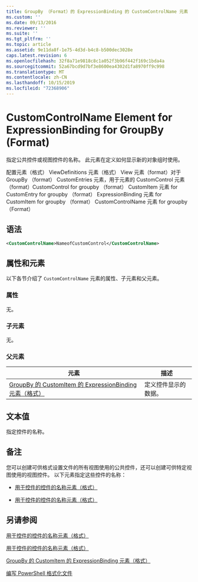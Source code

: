 ```yaml
---
title: GroupBy （Format）的 ExpressionBinding 的 CustomControlName 元素 |Microsoft Docs
ms.custom: ''
ms.date: 09/13/2016
ms.reviewer: ''
ms.suite: ''
ms.tgt_pltfrm: ''
ms.topic: article
ms.assetid: 9e11da8f-1e75-4d3d-b4c8-b500dec3028e
caps.latest.revision: 6
ms.openlocfilehash: 32f8a71e9818c8c1a052f3b96f442f169c1bda4a
ms.sourcegitcommit: 52a67bcd9d7bf3e8600ea4302d1fa8970ff9c998
ms.translationtype: MT
ms.contentlocale: zh-CN
ms.lasthandoff: 10/15/2019
ms.locfileid: "72368906"
---
```

# <a name="customcontrolname-element-for-expressionbinding-for-groupby-format"></a>CustomControlName Element for ExpressionBinding for GroupBy (Format)

指定公共控件或视图控件的名称。 此元素在定义如何显示新的对象组时使用。

配置元素（格式） ViewDefinitions 元素（格式） View 元素（format）对于 GroupBy （format） CustomEntries 元素，用于元素的 CustomControl 元素（format）CustomControl for groupby （format） CustomItem 元素 for CustomEntry for groupby （format） ExpressionBinding 元素 for CustomItem for groupby （format） CustomControlName 元素 for groupby （Format）

## <a name="syntax"></a>语法

```xml
<CustomControlName>NameofCustomControl</CustomControlName>
```

## <a name="attributes-and-elements"></a>属性和元素

以下各节介绍了 `CustomControlName` 元素的属性、子元素和父元素。

### <a name="attributes"></a>属性

无。

### <a name="child-elements"></a>子元素

无。

### <a name="parent-elements"></a>父元素

|元素|描述|
|-------------|-----------------|
|[GroupBy 的 CustomItem 的 ExpressionBinding 元素（格式）](./expressionbinding-element-for-customitem-for-groupby-format.md)|定义控件显示的数据。|

## <a name="text-value"></a>文本值

指定控件的名称。

## <a name="remarks"></a>备注

您可以创建可供格式设置文件的所有视图使用的公共控件，还可以创建可供特定视图使用的视图控件。 以下元素指定这些控件的名称：

- [用于控件的控件的名称元素（格式）](./name-element-for-control-for-controls-for-configuration-format.md)

- [用于控件的控件的名称元素（格式）](./name-element-for-control-for-controls-for-view-format.md)

## <a name="see-also"></a>另请参阅

[用于控件的控件的名称元素（格式）](./name-element-for-control-for-controls-for-configuration-format.md)

[用于控件的控件的名称元素（格式）](./name-element-for-control-for-controls-for-view-format.md)

[GroupBy 的 CustomItem 的 ExpressionBinding 元素（格式）](./expressionbinding-element-for-customitem-for-groupby-format.md)

[编写 PowerShell 格式化文件](./writing-a-powershell-formatting-file.md)
